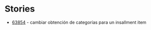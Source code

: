 # Stories

- [63854](https://app.shortcut.com/growpro-experience/story/63854/cambiar-obtención-de-categorías-para-un-installmentitem) - cambiar obtención de categorías para un insallment item